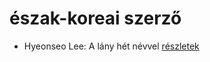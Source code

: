 # észak-koreai szerző

- Hyeonseo Lee: A lány hét névvel [részletek](../_details/Hyeonseo%20Lee.md#id_988)